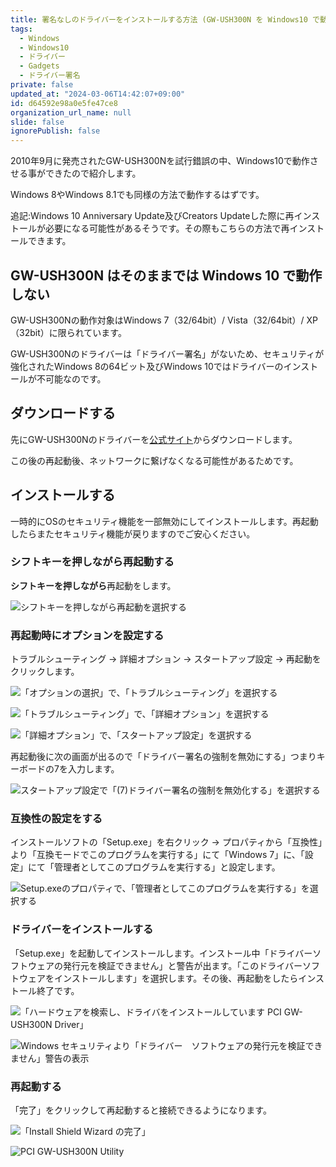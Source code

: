 ```yaml
---
title: 署名なしのドライバーをインストールする方法 (GW-USH300N を Windows10 で動作させてみた)
tags:
  - Windows
  - Windows10
  - ドライバー
  - Gadgets
  - ドライバー署名
private: false
updated_at: "2024-03-06T14:42:07+09:00"
id: d64592e98a0e5fe47ce8
organization_url_name: null
slide: false
ignorePublish: false
---
```


2010年9月に発売されたGW-USH300Nを試行錯誤の中、Windows10で動作させる事ができたので紹介します。

Windows 8やWindows 8.1でも同様の方法で動作するはずです。

追記:Windows 10 Anniversary Update及びCreators Updateした際に再インストールが必要になる可能性があるそうです。その際もこちらの方法で再インストールできます。

## GW-USH300N はそのままでは Windows 10 で動作しない

GW-USH300Nの動作対象はWindows 7（32/64bit）/ Vista（32/64bit）/ XP（32bit）に限られています。

GW-USH300Nのドライバーは「ドライバー署名」がないため、セキュリティが強化されたWindows 8の64ビット及びWindows 10ではドライバーのインストールが不可能なのです。

## ダウンロードする

先にGW-USH300Nのドライバーを[公式サイト](https://www.planex.co.jp/support/download/wireless/gw-ush300n.shtml)からダウンロードします。

この後の再起動後、ネットワークに繋げなくなる可能性があるためです。

## インストールする

一時的にOSのセキュリティ機能を一部無効にしてインストールします。再起動したらまたセキュリティ機能が戻りますのでご安心ください。

### シフトキーを押しながら再起動する

**シフトキーを押しながら**再起動をします。

![シフトキーを押しながら再起動を選択する](https://qiita-image-store.s3.ap-northeast-1.amazonaws.com/0/684999/a9d6a0a4-099b-513a-0f53-585c58987e0c.png)

### 再起動時にオプションを設定する

トラブルシューティング → 詳細オプション → スタートアップ設定 → 再起動をクリックします。

![「オプションの選択」で、「トラブルシューティング」を選択する](https://qiita-image-store.s3.ap-northeast-1.amazonaws.com/0/684999/efd7a570-88b2-821f-aef2-d9a8efbe1053.jpeg)

![「トラブルシューティング」で、「詳細オプション」を選択する](https://qiita-image-store.s3.ap-northeast-1.amazonaws.com/0/684999/02e9fabf-7df1-776c-8091-cb766a891cdf.jpeg)

![「詳細オプション」で、「スタートアップ設定」を選択する](https://qiita-image-store.s3.ap-northeast-1.amazonaws.com/0/684999/715de3a6-f4a6-dcfd-14eb-a5b72e787bfc.jpeg)

再起動後に次の画面が出るので「ドライバー署名の強制を無効にする」つまりキーボードの7を入力します。

![スタートアップ設定で「(7)ドライバー署名の強制を無効化する」を選択する](https://qiita-image-store.s3.ap-northeast-1.amazonaws.com/0/684999/acade8e8-175a-3cde-1133-afd3f9f0f923.png)

### 互換性の設定をする

インストールソフトの「Setup.exe」を右クリック → プロパティから「互換性」より「互換モードでこのプログラムを実行する」にて「Windows 7」に、「設定」にて「管理者としてこのプログラムを実行する」と設定します。

![Setup.exeのプロパティで、「管理者としてこのプログラムを実行する」を選択する](https://qiita-image-store.s3.ap-northeast-1.amazonaws.com/0/684999/e3cc0adb-dc26-0e76-54b5-b8cb4cc3c69f.png)

### ドライバーをインストールする

「Setup.exe」を起動してインストールします。インストール中「ドライバーソフトウェアの発行元を検証できません」と警告が出ます。「このドライバーソフトウェアをインストールします」を選択します。その後、再起動をしたらインストール終了です。

![「ハードウェアを検索し、ドライバをインストールしています PCI GW-USH300N Driver」](https://qiita-image-store.s3.ap-northeast-1.amazonaws.com/0/684999/27cd9e4a-8532-4779-3f79-cac1cb57d620.png)

![Windows セキュリティより「ドライバー　ソフトウェアの発行元を検証できません」警告の表示](https://qiita-image-store.s3.ap-northeast-1.amazonaws.com/0/684999/1547b857-b6d5-aa99-7698-f4aecc786286.png)

### 再起動する

「完了」をクリックして再起動すると接続できるようになります。

![「Install Shield Wizard の完了」](https://qiita-image-store.s3.ap-northeast-1.amazonaws.com/0/684999/7ca24842-a708-546b-f658-37dfda3840c6.png)

![PCI GW-USH300N Utility](https://qiita-image-store.s3.ap-northeast-1.amazonaws.com/0/684999/b653dc76-2850-7472-2ec1-002744e00835.png)
